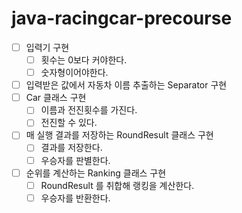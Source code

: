 # java-racingcar-precourse

-  [ ] 입력기 구현
  - [ ] 횟수는 0보다 커야한다.
  - [ ] 숫자형이어야한다.
-  [ ] 입력받은 값에서 자동차 이름 추출하는 Separator 구현
-  [ ] Car 클래스 구현
  - [ ] 이름과 전진횟수를 가진다.
  - [ ] 전진할 수 있다.
- [ ] 매 실행 결과를 저장하는 RoundResult 클래스 구현
  - [ ] 결과를 저장한다.
  - [ ] 우승자를 판별한다.
- [ ] 순위를 계산하는 Ranking 클래스 구현
  - [ ] RoundResult 를 취합해 랭킹을 계산한다.
  - [ ] 우승자를 반환한다.